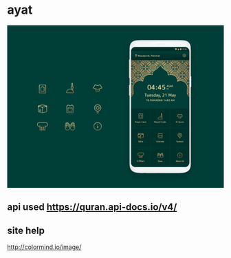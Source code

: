 # ayat
<img src="12.png">

## api used https://quran.api-docs.io/v4/
## site help
http://colormind.io/image/

